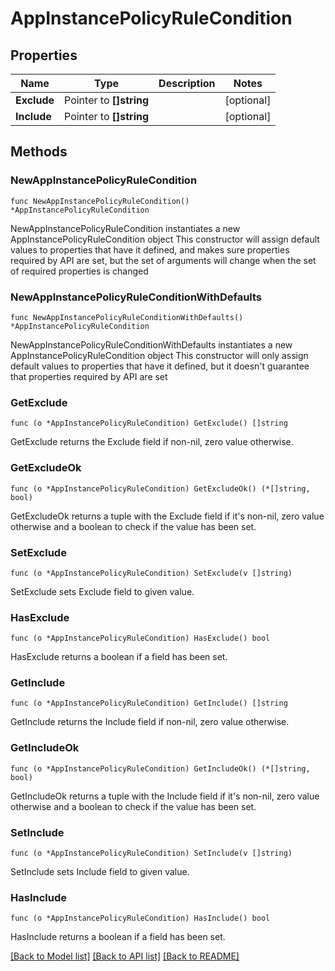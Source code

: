 # AppInstancePolicyRuleCondition

## Properties

Name | Type | Description | Notes
------------ | ------------- | ------------- | -------------
**Exclude** | Pointer to **[]string** |  | [optional] 
**Include** | Pointer to **[]string** |  | [optional] 

## Methods

### NewAppInstancePolicyRuleCondition

`func NewAppInstancePolicyRuleCondition() *AppInstancePolicyRuleCondition`

NewAppInstancePolicyRuleCondition instantiates a new AppInstancePolicyRuleCondition object
This constructor will assign default values to properties that have it defined,
and makes sure properties required by API are set, but the set of arguments
will change when the set of required properties is changed

### NewAppInstancePolicyRuleConditionWithDefaults

`func NewAppInstancePolicyRuleConditionWithDefaults() *AppInstancePolicyRuleCondition`

NewAppInstancePolicyRuleConditionWithDefaults instantiates a new AppInstancePolicyRuleCondition object
This constructor will only assign default values to properties that have it defined,
but it doesn't guarantee that properties required by API are set

### GetExclude

`func (o *AppInstancePolicyRuleCondition) GetExclude() []string`

GetExclude returns the Exclude field if non-nil, zero value otherwise.

### GetExcludeOk

`func (o *AppInstancePolicyRuleCondition) GetExcludeOk() (*[]string, bool)`

GetExcludeOk returns a tuple with the Exclude field if it's non-nil, zero value otherwise
and a boolean to check if the value has been set.

### SetExclude

`func (o *AppInstancePolicyRuleCondition) SetExclude(v []string)`

SetExclude sets Exclude field to given value.

### HasExclude

`func (o *AppInstancePolicyRuleCondition) HasExclude() bool`

HasExclude returns a boolean if a field has been set.

### GetInclude

`func (o *AppInstancePolicyRuleCondition) GetInclude() []string`

GetInclude returns the Include field if non-nil, zero value otherwise.

### GetIncludeOk

`func (o *AppInstancePolicyRuleCondition) GetIncludeOk() (*[]string, bool)`

GetIncludeOk returns a tuple with the Include field if it's non-nil, zero value otherwise
and a boolean to check if the value has been set.

### SetInclude

`func (o *AppInstancePolicyRuleCondition) SetInclude(v []string)`

SetInclude sets Include field to given value.

### HasInclude

`func (o *AppInstancePolicyRuleCondition) HasInclude() bool`

HasInclude returns a boolean if a field has been set.


[[Back to Model list]](../README.md#documentation-for-models) [[Back to API list]](../README.md#documentation-for-api-endpoints) [[Back to README]](../README.md)


